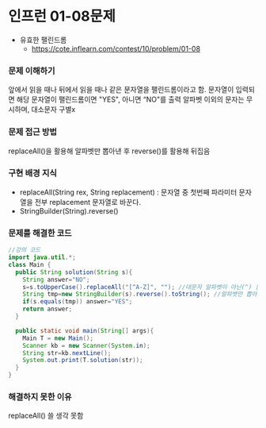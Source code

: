 # 인프런 01-08문제
- 유효한 팰린드롬
    - https://cote.inflearn.com/contest/10/problem/01-08

### 문제 이해하기

앞에서 읽을 때나 뒤에서 읽을 때나 같은 문자열을 팰린드롬이라고 함.
문자열이 입력되면 해당 문자열이 팰린드롬이면 "YES", 아니면 “NO"를 출력
알파벳 이외의 문자는 무시하며, 대소문자 구별x

### 문제 접근 방법

replaceAll()을 활용해 알파벳만 뽑아낸 후 reverse()를 활용해 뒤집음

### 구현 배경 지식
- replaceAll(String rex, String replacement) : 문자열 중 첫번째 파라미터 문자열을 전부 replacement 문자열로 바꾼다.
- StringBuilder(String).reverse()


### 문제를 해결한 코드
```java
//강의 코드
import java.util.*;
class Main {
  public String solution(String s){
    String answer="NO";
    s=s.toUpperCase().replaceAll("[^A-Z]", ""); //대문자 알파벳이 아닌(^) 문자는 다지워라 
    String tmp=new StringBuilder(s).reverse().toString(); //알파벳만 뽑아낸걸 뒤집어서 임시변수에 저장
    if(s.equals(tmp)) answer="YES";
    return answer;
  }

  public static void main(String[] args){
    Main T = new Main();
    Scanner kb = new Scanner(System.in);
    String str=kb.nextLine();
    System.out.print(T.solution(str));
  }
}

```

### 해결하지 못한 이유
replaceAll() 쓸 생각 못함
